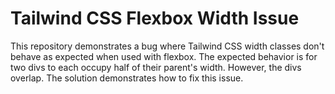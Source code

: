 # Tailwind CSS Flexbox Width Issue

This repository demonstrates a bug where Tailwind CSS width classes don't behave as expected when used with flexbox.  The expected behavior is for two divs to each occupy half of their parent's width. However, the divs overlap. The solution demonstrates how to fix this issue.